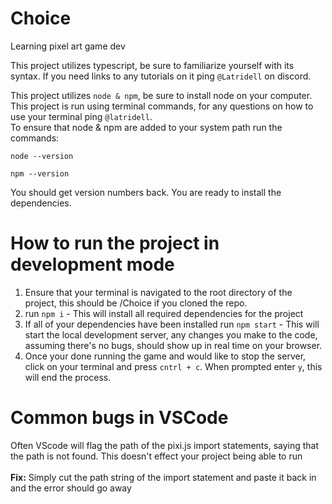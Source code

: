 # Choice
Learning pixel art game dev

This project utilizes typescript, be sure to familiarize yourself with its syntax. If you need links to any tutorials on it ping `@Latridell` on discord. 

This project utilizes `node & npm`, be sure to install node on your computer.
This project is run using terminal commands, for any questions on how to use your terminal ping `@latridell`.  
To ensure that node & npm are added to your system path run the commands:

`node --version`

`npm --version`

You should get version numbers back. You are ready to install the dependencies. 

# How to run the project in development mode

1. Ensure that your terminal is navigated to the root directory of the project, this should be /Choice if you cloned the repo. 
2. run `npm i` - This will install all required dependencies for the project
3. If all of your dependencies have been installed run `npm start` - This will start the local development server, any changes you make to the code, assuming there's no bugs, should show up in real time on your browser.  
4. Once your done running the game and would like to stop the server, click on your terminal and press `cntrl + c`. When prompted enter `y`, this will end the process. 

# Common bugs in VSCode

Often VScode will flag the path of the pixi.js import statements, saying that the path is not found. This doesn't effect your project being able to run
<br> <br>
<strong>Fix:</strong>       Simply cut the path string of the import statement and paste it back in and the error should go away

